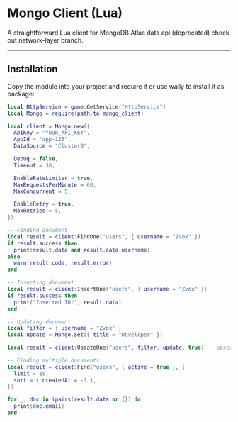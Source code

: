 # Mongo Client (Lua)

A straightforward Lua client for MongoDB Atlas data api (deprecated) check out network-layer branch.

---

## Installation

Copy the module into your project and require it or use wally to install it as package:

```lua
local HttpService = game:GetService("HttpService")
local Mongo = require(path.to.mongo_client)

local client = Mongo.new({
  ApiKey = "YOUR_API_KEY",
  AppId = "app-123",
  DataSource = "Cluster0",

  Debug = false,
  Timeout = 30,

  EnableRateLimiter = true,
  MaxRequestsPerMinute = 60,
  MaxConcurrent = 5,

  EnableRetry = true,
  MaxRetries = 5,
})

-- Finding document
local result = client:FindOne("users", { username = "Zvox" })
if result.success then
  print(result.data and result.data.username)
else
  warn(result.code, result.error)
end

-- Inserting document
local result = client:InsertOne("users", { username = "Zvox" })
if result.success then
  print("Inserted ID:", result.data)
end

-- Updating document
local filter = { username = "Zvox" }
local update = Mongo.Set({ title = "Developer" })

local result = client:UpdateOne("users", filter, update, true) -- upsert enabled

-- Finding multiple documents
local result = client:Find("users", { active = true }, {
  limit = 10,
  sort = { createdAt = -1 },
})

for _, doc in ipairs(result.data or {}) do
  print(doc.email)
end
```
